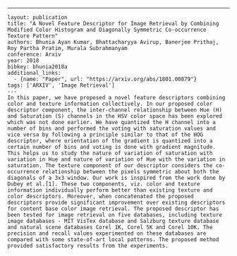 ---
    layout: publication
    title: "A Novel Feature Descriptor for Image Retrieval by Combining Modified Color Histogram and Diagonally Symmetric Co-occurrence Texture Pattern"
    authors: Bhunia Ayan Kumar, Bhattacharyya Avirup, Banerjee Prithaj, Roy Partha Pratim, Murala Subrahmanyam
    conference: Arxiv
    year: 2018
    bibkey: bhunia2018a
    additional_links:
      - {name: "Paper", url: "https://arxiv.org/abs/1801.00879"}
    tags: ['ARXIV', 'Image Retrieval']
    ---
    In this paper, we have proposed a novel feature descriptors combining color and texture information collectively. In our proposed color descriptor component, the inter-channel relationship between Hue (H) and Saturation (S) channels in the HSV color space has been explored which was not done earlier. We have quantized the H channel into a number of bins and performed the voting with saturation values and vice versa by following a principle similar to that of the HOG descriptor, where orientation of the gradient is quantized into a certain number of bins and voting is done with gradient magnitude. This helps us to study the nature of variation of saturation with variation in Hue and nature of variation of Hue with the variation in saturation. The texture component of our descriptor considers the co-occurrence relationship between the pixels symmetric about both the diagonals of a 3x3 window. Our work is inspired from the work done by Dubey et al.[1]. These two components, viz. color and texture information individually perform better than existing texture and color descriptors. Moreover, when concatenated the proposed descriptors provide significant improvement over existing descriptors for content base color image retrieval. The proposed descriptor has been tested for image retrieval on five databases, including texture image databases - MIT VisTex database and Salzburg texture database and natural scene databases Corel 1K, Corel 5K and Corel 10K. The precision and recall values experimented on these databases are compared with some state-of-art local patterns. The proposed method provided satisfactory results from the experiments.